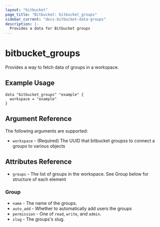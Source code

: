 ```yaml
---
layout: "bitbucket"
page_title: "Bitbucket: bitbucket_groups"
sidebar_current: "docs-bitbucket-data-groups"
description: |-
  Provides a data for Bitbucket groups
---
```


# bitbucket\_groups

Provides a way to fetch data of groups in a workspace.

## Example Usage

```hcl
data "bitbucket_groups" "example" {
  workspace = "example"
}
```

## Argument Reference

The following arguments are supported:

* `workspace` - (Required) The UUID that bitbucket groupss to connect a groups to various objects

## Attributes Reference

* `groups` - The list of groups in the workspace. See Group below for structure of each element

### Group

* `name` - The name of the groups.
* `auto_add` - Whether to automatically add users the groups
* `permission` - One of `read`, `write`, and `admin`.
* `slug` - The groups's slug.
